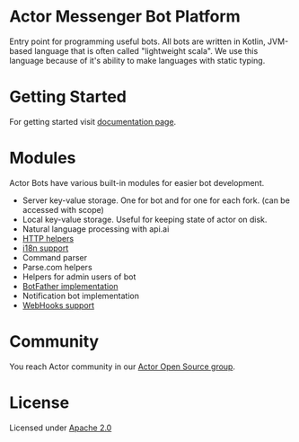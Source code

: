 # Actor Messenger Bot Platform

Entry point for programming useful bots. All bots are written in Kotlin, JVM-based language that is often called "lightweight scala".
We use this language because of it's ability to make languages with static typing.

# Getting Started

For getting started visit [documentation page](doc/GettingStarted.md).

# Modules

Actor Bots have various built-in modules for easier bot development.

* Server key-value storage. One for bot and for one for each fork. (can be accessed with scope)
* Local key-value storage. Useful for keeping state of actor on disk.
* Natural language processing with api.ai
* [HTTP helpers](docs/HTTP.md)
* [i18n support](docs/I18N.md)
* Command parser
* Parse.com helpers
* Helpers for admin users of bot
* [BotFather implementation](actor-bots/src/main/java/im/actor/bots/embedded/BotFather.kt)
* Notification bot implementation
* [WebHooks support](docs/WebHooks.md)

# Community

You reach Actor community in our [Actor Open Source group](https://actor.im/oss).

# License

Licensed under [Apache 2.0](LICENSE)
